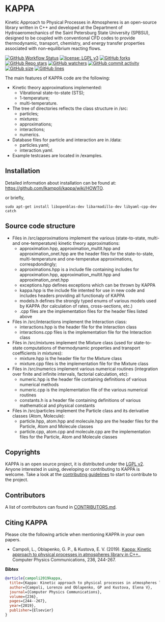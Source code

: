 # KAPPA
Kinetic Approach to Physical Processes in Atmospheres is an open-source library 
written in C++ and developed at the Department of Hydroaeromechanics of the 
Saint Petersburg State University (SPBSU), designed to be coupled with 
conventional CFD codes to provide thermodynamic, transport, chemistry, and 
energy transfer properties associated with non-equilibrium reacting flows.

[![GitHub Workflow Status](https://img.shields.io/github/workflow/status/lkampoli/kappa/CMake?style=plastic)](https://github.com/lkampoli/kappa/actions)
[![license: LGPL v3](https://img.shields.io/github/license/lkampoli/kappa?color=orange&style=plastic)](https://www.gnu.org/licenses/lgpl-3.0)
[![GitHub forks](https://img.shields.io/github/forks/lkampoli/kappa?style=plastic)](https://github.com/lkampoli/kappa/network/members)
[![GitHub Repo stars](https://img.shields.io/github/stars/lkampoli/kappa?color=yellow&style=plastic)](https://github.com/lkampoli/kappa/stargazers)
[![GitHub watchers](https://img.shields.io/github/watchers/lkampoli/kappa?color=green&style=plastic)](https://github.com/lkampoli/kappa/watchers)
[![GitHub commit activity](https://img.shields.io/github/commit-activity/m/lkampoli/kappa?color=red&style=plastic)](https://github.com/lkampoli/kappa/graphs/commit-activity)
[![GitHub size](https://img.shields.io/github/languages/code-size/lkampoli/kappa?color=violet&style=plastic)]()
[![GitHub lines](https://img.shields.io/tokei/lines/github/lkampoli/kappa?color=pink&style=plastic)]()
<!-- [![GitHub language count](https://img.shields.io/github/languages/count/lkampoli/kappa?color=cyan&style=plastic)]() -->

The main features of KAPPA code are the following:
* Kinetic theory approximations implemented:
    - Vibrational state-to-state (STS);
    - 1-temperature;
    - multi-temperature.
* The tree of directories reflects the class structure in /src:
    - particles;
    - mixtures:
    - approximations;
    - interactions;
    - numerics.
* Database files for particle and interaction are in /data:
    - particles.yaml;
    - interaction.yaml.
* Example testcases are located in /examples.

## Installation
Detailed information about installation can be found at:
https://github.com/lkampoli/kappa/wiki/HOWTO.

or briefly, 

`sudo apt-get install libopenblas-dev libarmadillo-dev libyaml-cpp-dev catch`

## Source code structure

* Files in /src/approximations implement the various (state-to-state, multi- and one-temperature) kinetic theory approximations:
    - approximation.hpp, approximation_multit.hpp and approximation_onet.hpp are the header files for the state-to-state, multi-temperature and one-temperatue approximations, correspdondingly;
    - approximations.hpp is a include file containing includes for approximation.hpp, approximation_multit.hpp and approximation_onet.hpp
    - exceptions.hpp defines exceptions which can be thrown by KAPPA
    - kappa.hpp is the include file intented for use in new code and includes headers providing all functionaly of KAPPA
    - models.h defines the strongly typed enums of various models used by KAPPA (for calculation of rates, cross-sections, etc.)
    - .cpp files are the implementation files for the header files listed above
* Files in /src/interactions implement the Interaction class:
    - interactions.hpp is the header file for the Interaction class
    - interactions.cpp files is the implementation file for the Interaction class
* Files in /src/mixtures implement the Mixture class (used for state-to-state computations of thermodynamic properties and transport coefficients in mixtures):
    - mixture.hpp is the header file for the Mixture class
    - mixture.cpp files is the implementation file for the Mixture class
* Files in /src/numerics implement various numerical routines (integration over finite and infinite intervals, factorial calculation, etc):
    - numeric.hpp is the header file containing definitions of various numerical methods
    - numeric.cpp is the implementation file of the various numerical routines
    - constants.h is a header file containing definitions of various mathematical and physical constants
* Files in /src/particles implement the Particle class and its derivative classes (Atom, Molecule):
    - particle.hpp, atom.hpp and molecule.hpp are the header files for the Particle, Atom and Molecule classes
    - particle.cpp, atom.cpp and molecule.cpp are the implementation files for the Particle, Atom and Molecule classes

## Copyrights

KAPPA is an open source project, it is distributed under the 
[LGPL v2](https://www.gnu.org/licenses/lgpl-2.0.en.html). Anyone interested in 
using, developing or contributing to KAPPA is welcome. Take a look at the 
[contributing guidelines](CONTRIBUTING.md) to start to contribute to the 
project.

## Contributors

A list of contributors can found in [CONTRIBUTORS.md](CONTRIBUTORS.md).
    
## Citing KAPPA
Please cite the following article when mentioning KAPPA in your own papers.

* Campoli, L., Oblapenko, G. P., & Kustova, E. V. (2019). [Kappa: Kinetic approach to physical processes in atmospheres library in C++.](https://doi.org/10.1016/j.cpc.2018.10.016), Computer Physics Communications, 236, 244-267.

**Bibtex**
```bibtex
@article{campoli2019kappa,
  title={Kappa: Kinetic approach to physical processes in atmospheres library in C++},
  author={Campoli, Lorenzo and Oblapenko, GP and Kustova, Elena V},
  journal={Computer Physics Communications},
  volume={236},
  pages={244--267},
  year={2019},
  publisher={Elsevier}
}
